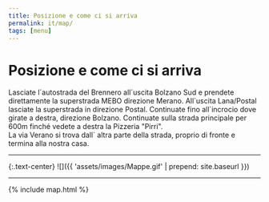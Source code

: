 ```yaml
---
title: Posizione e come ci si arriva
permalink: it/map/
tags: [menu]
---
```


# Posizione e come ci si arriva

Lasciate l´autostrada del Brennero all´uscita Bolzano Sud e prendete direttamente la superstrada MEBO direzione Merano.
All´uscita Lana/Postal lasciate la superstrada in direzione Postal. Continuate fino all´incrocio dove girate a destra, direzione Bolzano.
Continuate sulla strada principale per 600m finché vedete a destra la Pizzeria "Pirri".  
La via Verano si trova dall´ altra parte della strada, proprio di fronte e termina alla nostra casa.

---------------------------

{:.text-center}
![]({{ 'assets/images/Mappe.gif' | prepend: site.baseurl }})

---------------------------

{% include map.html %}